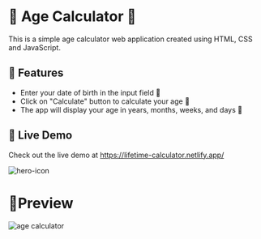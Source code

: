 # 🎂 Age Calculator 🎉
This is a simple age calculator web application created using HTML, CSS and JavaScript.

## 🚀 Features
- Enter your date of birth in the input field 📅
- Click on "Calculate" button to calculate your age 🎁
- The app will display your age in years, months, weeks, and days 🎂

## 🔗 Live Demo
Check out the live demo at https://lifetime-calculator.netlify.app/

![hero-icon](https://user-images.githubusercontent.com/127433098/234951441-96941c09-7862-4b90-b3d7-4594a9035356.png)



# 📸Preview
![age calculator](https://user-images.githubusercontent.com/127433098/235342722-1be7afa7-4371-43c4-a8a9-91f874c2e58c.PNG)
